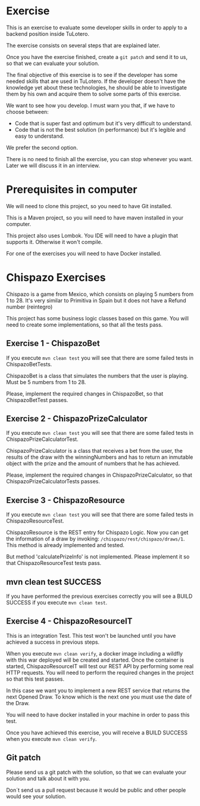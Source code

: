 # Exercise

This is an exercise to evaluate some developer skills in order to apply to a backend position inside TuLotero.
 
The exercise consists on several steps that are explained later.
    
Once you have the exercise finished, create a `git patch` and send it to us, so that we can evaluate your solution.

The final objective of this exercise is to see if the developer has some needed skills that are used in TuLotero.
If the developer doesn't have the knowledge yet about these technologies, he should be able to investigate them
by his own and acquire them to solve some parts of this exercise.

We want to see how you develop. I must warn you that, if we have to choose between:

- Code that is super fast and optimum but it's very difficult to understand.
- Code that is not the best solution (in performance) but it's legible and easy to understand.
 
We prefer the second option.

There is no need to finish all the exercise, you can stop whenever you want. Later we will discuss it in an interview.

# Prerequisites in computer

We will need to clone this project, so you need to have Git installed.

This is a Maven project, so you will need to have maven installed in your computer.

This project also uses Lombok. You IDE will need to have a plugin that supports it. Otherwise it won't compile.

For one of the exercises you will need to have Docker installed.

# Chispazo Exercises

Chispazo is a game from Mexico, which consists on playing 5 numbers from 1 to 28. It's very similar to Primitiva in Spain
 but it does not have a Refund number (reintegro)

This project has some business logic classes based on this game. You will need to create some implementations, so that 
all the tests pass.

## Exercise 1 - ChispazoBet

If you execute `mvn clean test` you will see that there are some failed tests in ChispazoBetTests.

ChispazoBet is a class that simulates the numbers that the user is playing. Must be 5 numbers from 1 to 28.

Please, implement the required changes in ChispazoBet, so that ChispazoBetTest passes.

## Exercise 2 - ChispazoPrizeCalculator

If you execute `mvn clean test` you will see that there are some failed tests in ChispazoPrizeCalculatorTest.

ChispazoPrizeCalculator is a class that receives a bet from the user, the results of the draw with the winningNumbers
and has to return an inmutable object with the prize and the amount of numbers that he has achieved.

Please, implement the required changes in ChispazoPrizeCalculator, so that ChispazoPrizeCalculatorTests passes. 

## Exercise 3 - ChispazoResource

If you execute `mvn clean test` you will see that there are some failed tests in ChispazoResourceTest.

ChispazoResource is the REST entry for Chispazo Logic. Now you can get the information of a draw by invoking: 
`/chispazo/rest/chispazo/draws/1`. This method is already implemented and tested.

But method 'calculatePrizeInfo' is not implemented. Please implement it so that ChispazoResourceTest tests pass.

## mvn clean test SUCCESS

If you have performed the previous exercises correctly you will see a BUILD SUCCESS if you execute `mvn clean test`.

## Exercise 4 - ChispazoResourceIT

This is an integration Test. This test won't be launched until you have achieved a success in previous steps. 

When you execute `mvn clean verify`, a docker image including a wildfly with this war
deployed will be created and started. Once the container is started, ChispazoResourceIT will test our REST API by
performing some real HTTP requests. You will need to perform the required changes in the project so that this test
passes.

In this case we want you to implement a new REST service that returns the next Opened Draw. To know which is the next
one you must use the date of the Draw.

You will need to have docker installed in your machine in order to pass this test.

Once you have achieved this exercise, you will receive a BUILD SUCCESS when you execute `mvn clean verify`.

## Git patch

Please send us a git patch with the solution, so that we can evaluate your solution and talk about it with you.

Don´t send us a pull request because it would be public and other people would see your solution.

